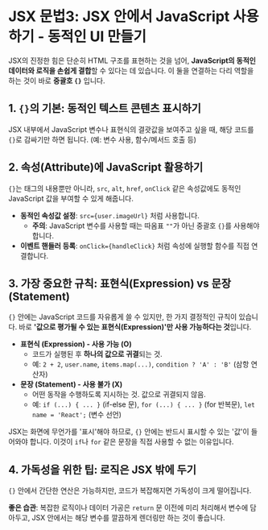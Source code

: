 # JSX 문법3: JSX 안에서 JavaScript 사용하기 - 동적인 UI 만들기

JSX의 진정한 힘은 단순히 HTML 구조를 표현하는 것을 넘어, **JavaScript의 동적인 데이터와 로직을 손쉽게 결합**할 수 있다는 데 있습니다. 이 둘을 연결하는 다리 역할을 하는 것이 바로 **중괄호 `{}`** 입니다.

## 1. `{}`의 기본: 동적인 텍스트 콘텐츠 표시하기

JSX 내부에서 JavaScript 변수나 표현식의 결괏값을 보여주고 싶을 때, 해당 코드를 `{}`로 감싸기만 하면 됩니다. (예: 변수 사용, 함수/메서드 호출 등)

## 2. 속성(Attribute)에 JavaScript 활용하기

`{}`는 태그의 내용뿐만 아니라, `src`, `alt`, `href`, `onClick` 같은 속성값에도 동적인 JavaScript 값을 부여할 수 있게 해줍니다.

- **동적인 속성값 설정**: `src={user.imageUrl}` 처럼 사용합니다.
  - **주의**: JavaScript 변수를 사용할 때는 따옴표 `""`가 아닌 중괄호 `{}`를 사용해야 합니다.
- **이벤트 핸들러 등록**: `onClick={handleClick}` 처럼 속성에 실행할 함수를 직접 연결합니다.

## 3. 가장 중요한 규칙: 표현식(Expression) vs 문장(Statement)

`{}` 안에는 JavaScript 코드를 자유롭게 쓸 수 있지만, 한 가지 결정적인 규칙이 있습니다. 바로 **'값으로 평가될 수 있는 표현식(Expression)'만 사용 가능하다는 것**입니다.

- **표현식 (Expression) - 사용 가능 (O)**
  - 코드가 실행된 후 **하나의 값으로 귀결**되는 것.
  - 예: `2 + 2`, `user.name`, `items.map(...)`, `condition ? 'A' : 'B'` (삼항 연산자)
- **문장 (Statement) - 사용 불가 (X)**
  - 어떤 동작을 수행하도록 지시하는 것. 값으로 귀결되지 않음.
  - 예: `if (...) { ... }` (if-else 문), `for (...) { ... }` (for 반복문), `let name = 'React';` (변수 선언)

JSX는 화면에 무언가를 '표시'해야 하므로, `{}` 안에는 반드시 표시할 수 있는 '값'이 들어와야 합니다. 이것이 `if`나 `for` 같은 문장을 직접 사용할 수 없는 이유입니다.

## 4. 가독성을 위한 팁: 로직은 JSX 밖에 두기

`{}` 안에서 간단한 연산은 가능하지만, 코드가 복잡해지면 가독성이 크게 떨어집니다.

**좋은 습관**: 복잡한 로직이나 데이터 가공은 `return` 문 이전에 미리 처리해서 변수에 담아두고, JSX 안에서는 해당 변수를 깔끔하게 렌더링만 하는 것이 좋습니다.
